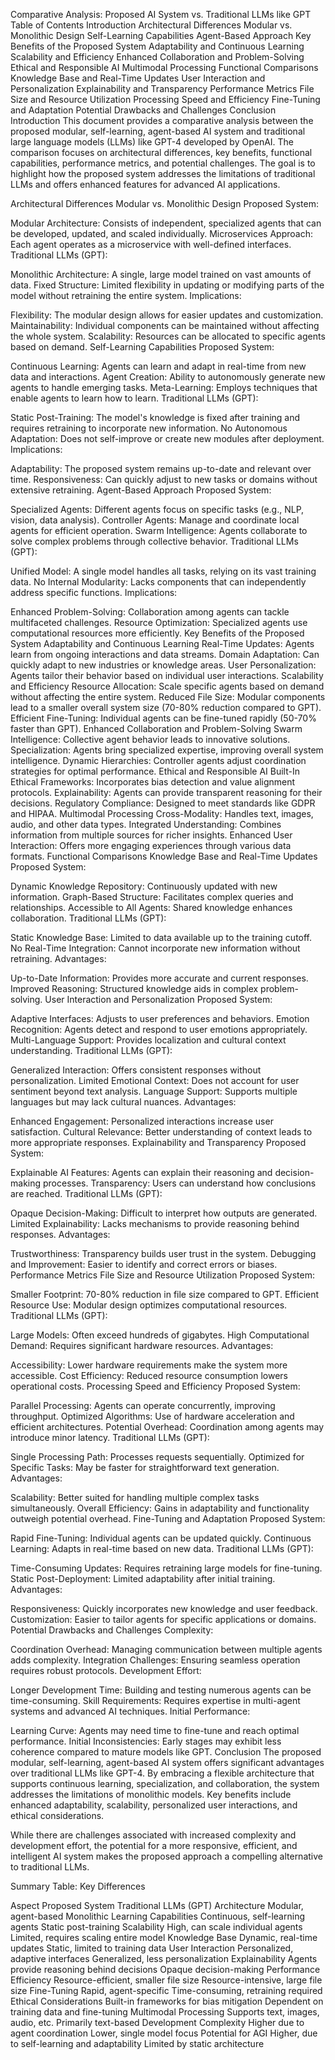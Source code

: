 Comparative Analysis: Proposed AI System vs. Traditional LLMs like GPT
Table of Contents
Introduction
Architectural Differences
Modular vs. Monolithic Design
Self-Learning Capabilities
Agent-Based Approach
Key Benefits of the Proposed System
Adaptability and Continuous Learning
Scalability and Efficiency
Enhanced Collaboration and Problem-Solving
Ethical and Responsible AI
Multimodal Processing
Functional Comparisons
Knowledge Base and Real-Time Updates
User Interaction and Personalization
Explainability and Transparency
Performance Metrics
File Size and Resource Utilization
Processing Speed and Efficiency
Fine-Tuning and Adaptation
Potential Drawbacks and Challenges
Conclusion
Introduction
This document provides a comparative analysis between the proposed modular, self-learning, agent-based AI system and traditional large language models (LLMs) like GPT-4 developed by OpenAI. The comparison focuses on architectural differences, key benefits, functional capabilities, performance metrics, and potential challenges. The goal is to highlight how the proposed system addresses the limitations of traditional LLMs and offers enhanced features for advanced AI applications.

Architectural Differences
Modular vs. Monolithic Design
Proposed System:

Modular Architecture: Consists of independent, specialized agents that can be developed, updated, and scaled individually.
Microservices Approach: Each agent operates as a microservice with well-defined interfaces.
Traditional LLMs (GPT):

Monolithic Architecture: A single, large model trained on vast amounts of data.
Fixed Structure: Limited flexibility in updating or modifying parts of the model without retraining the entire system.
Implications:

Flexibility: The modular design allows for easier updates and customization.
Maintainability: Individual components can be maintained without affecting the whole system.
Scalability: Resources can be allocated to specific agents based on demand.
Self-Learning Capabilities
Proposed System:

Continuous Learning: Agents can learn and adapt in real-time from new data and interactions.
Agent Creation: Ability to autonomously generate new agents to handle emerging tasks.
Meta-Learning: Employs techniques that enable agents to learn how to learn.
Traditional LLMs (GPT):

Static Post-Training: The model's knowledge is fixed after training and requires retraining to incorporate new information.
No Autonomous Adaptation: Does not self-improve or create new modules after deployment.
Implications:

Adaptability: The proposed system remains up-to-date and relevant over time.
Responsiveness: Can quickly adjust to new tasks or domains without extensive retraining.
Agent-Based Approach
Proposed System:

Specialized Agents: Different agents focus on specific tasks (e.g., NLP, vision, data analysis).
Controller Agents: Manage and coordinate local agents for efficient operation.
Swarm Intelligence: Agents collaborate to solve complex problems through collective behavior.
Traditional LLMs (GPT):

Unified Model: A single model handles all tasks, relying on its vast training data.
No Internal Modularity: Lacks components that can independently address specific functions.
Implications:

Enhanced Problem-Solving: Collaboration among agents can tackle multifaceted challenges.
Resource Optimization: Specialized agents use computational resources more efficiently.
Key Benefits of the Proposed System
Adaptability and Continuous Learning
Real-Time Updates: Agents learn from ongoing interactions and data streams.
Domain Adaptation: Can quickly adapt to new industries or knowledge areas.
User Personalization: Agents tailor their behavior based on individual user interactions.
Scalability and Efficiency
Resource Allocation: Scale specific agents based on demand without affecting the entire system.
Reduced File Size: Modular components lead to a smaller overall system size (70-80% reduction compared to GPT).
Efficient Fine-Tuning: Individual agents can be fine-tuned rapidly (50-70% faster than GPT).
Enhanced Collaboration and Problem-Solving
Swarm Intelligence: Collective agent behavior leads to innovative solutions.
Specialization: Agents bring specialized expertise, improving overall system intelligence.
Dynamic Hierarchies: Controller agents adjust coordination strategies for optimal performance.
Ethical and Responsible AI
Built-In Ethical Frameworks: Incorporates bias detection and value alignment protocols.
Explainability: Agents can provide transparent reasoning for their decisions.
Regulatory Compliance: Designed to meet standards like GDPR and HIPAA.
Multimodal Processing
Cross-Modality: Handles text, images, audio, and other data types.
Integrated Understanding: Combines information from multiple sources for richer insights.
Enhanced User Interaction: Offers more engaging experiences through various data formats.
Functional Comparisons
Knowledge Base and Real-Time Updates
Proposed System:

Dynamic Knowledge Repository: Continuously updated with new information.
Graph-Based Structure: Facilitates complex queries and relationships.
Accessible to All Agents: Shared knowledge enhances collaboration.
Traditional LLMs (GPT):

Static Knowledge Base: Limited to data available up to the training cutoff.
No Real-Time Integration: Cannot incorporate new information without retraining.
Advantages:

Up-to-Date Information: Provides more accurate and current responses.
Improved Reasoning: Structured knowledge aids in complex problem-solving.
User Interaction and Personalization
Proposed System:

Adaptive Interfaces: Adjusts to user preferences and behaviors.
Emotion Recognition: Agents detect and respond to user emotions appropriately.
Multi-Language Support: Provides localization and cultural context understanding.
Traditional LLMs (GPT):

Generalized Interaction: Offers consistent responses without personalization.
Limited Emotional Context: Does not account for user sentiment beyond text analysis.
Language Support: Supports multiple languages but may lack cultural nuances.
Advantages:

Enhanced Engagement: Personalized interactions increase user satisfaction.
Cultural Relevance: Better understanding of context leads to more appropriate responses.
Explainability and Transparency
Proposed System:

Explainable AI Features: Agents can explain their reasoning and decision-making processes.
Transparency: Users can understand how conclusions are reached.
Traditional LLMs (GPT):

Opaque Decision-Making: Difficult to interpret how outputs are generated.
Limited Explainability: Lacks mechanisms to provide reasoning behind responses.
Advantages:

Trustworthiness: Transparency builds user trust in the system.
Debugging and Improvement: Easier to identify and correct errors or biases.
Performance Metrics
File Size and Resource Utilization
Proposed System:

Smaller Footprint: 70-80% reduction in file size compared to GPT.
Efficient Resource Use: Modular design optimizes computational resources.
Traditional LLMs (GPT):

Large Models: Often exceed hundreds of gigabytes.
High Computational Demand: Requires significant hardware resources.
Advantages:

Accessibility: Lower hardware requirements make the system more accessible.
Cost Efficiency: Reduced resource consumption lowers operational costs.
Processing Speed and Efficiency
Proposed System:

Parallel Processing: Agents can operate concurrently, improving throughput.
Optimized Algorithms: Use of hardware acceleration and efficient architectures.
Potential Overhead: Coordination among agents may introduce minor latency.
Traditional LLMs (GPT):

Single Processing Path: Processes requests sequentially.
Optimized for Specific Tasks: May be faster for straightforward text generation.
Advantages:

Scalability: Better suited for handling multiple complex tasks simultaneously.
Overall Efficiency: Gains in adaptability and functionality outweigh potential overhead.
Fine-Tuning and Adaptation
Proposed System:

Rapid Fine-Tuning: Individual agents can be updated quickly.
Continuous Learning: Adapts in real-time based on new data.
Traditional LLMs (GPT):

Time-Consuming Updates: Requires retraining large models for fine-tuning.
Static Post-Deployment: Limited adaptability after initial training.
Advantages:

Responsiveness: Quickly incorporates new knowledge and user feedback.
Customization: Easier to tailor agents for specific applications or domains.
Potential Drawbacks and Challenges
Complexity:

Coordination Overhead: Managing communication between multiple agents adds complexity.
Integration Challenges: Ensuring seamless operation requires robust protocols.
Development Effort:

Longer Development Time: Building and testing numerous agents can be time-consuming.
Skill Requirements: Requires expertise in multi-agent systems and advanced AI techniques.
Initial Performance:

Learning Curve: Agents may need time to fine-tune and reach optimal performance.
Initial Inconsistencies: Early stages may exhibit less coherence compared to mature models like GPT.
Conclusion
The proposed modular, self-learning, agent-based AI system offers significant advantages over traditional LLMs like GPT-4. By embracing a flexible architecture that supports continuous learning, specialization, and collaboration, the system addresses the limitations of monolithic models. Key benefits include enhanced adaptability, scalability, personalized user interactions, and ethical considerations.

While there are challenges associated with increased complexity and development effort, the potential for a more responsive, efficient, and intelligent AI system makes the proposed approach a compelling alternative to traditional LLMs.

Summary Table: Key Differences

Aspect	Proposed System	Traditional LLMs (GPT)
Architecture	Modular, agent-based	Monolithic
Learning Capabilities	Continuous, self-learning agents	Static post-training
Scalability	High, can scale individual agents	Limited, requires scaling entire model
Knowledge Base	Dynamic, real-time updates	Static, limited to training data
User Interaction	Personalized, adaptive interfaces	Generalized, less personalization
Explainability	Agents provide reasoning behind decisions	Opaque decision-making
Performance Efficiency	Resource-efficient, smaller file size	Resource-intensive, large file size
Fine-Tuning	Rapid, agent-specific	Time-consuming, retraining required
Ethical Considerations	Built-in frameworks for bias mitigation	Dependent on training data and fine-tuning
Multimodal Processing	Supports text, images, audio, etc.	Primarily text-based
Development Complexity	Higher due to agent coordination	Lower, single model focus
Potential for AGI	Higher, due to self-learning and adaptability	Limited by static architecture
